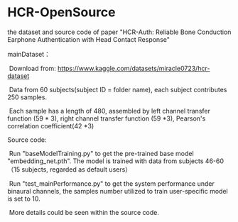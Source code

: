 # HCR-OpenSource
the dataset and source code of paper "HCR-Auth: Reliable Bone Conduction Earphone Authentication with Head Contact Response"



mainDataset：

​	Download from: https://www.kaggle.com/datasets/miracle0723/hcr-dataset

​	Data from 60 subjects(subject ID = folder name), each subject contributes 250 samples. 

​	Each sample has a length of 480, assembled by left channel transfer function (59 * 3), right channel transfer function (59 *3), Pearson's correlation coefficient(42 *3)



Source code: 

​	Run  "baseModelTraining.py"  to get the pre-trained base model "embedding_net.pth". The model is trained with data from subjects 46-60（15 subjects, regarded as default users）

​	Run "test_mainPerformance.py" to get the system performance under binaural channels, the samples number utilized to train user-specific model is set to 10.

​    More details could be seen within the source code.

​	

